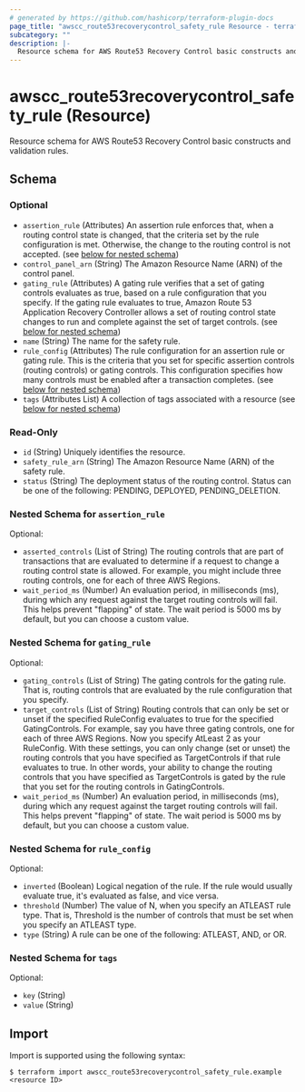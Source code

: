 ```yaml
---
# generated by https://github.com/hashicorp/terraform-plugin-docs
page_title: "awscc_route53recoverycontrol_safety_rule Resource - terraform-provider-awscc"
subcategory: ""
description: |-
  Resource schema for AWS Route53 Recovery Control basic constructs and validation rules.
---
```


# awscc_route53recoverycontrol_safety_rule (Resource)

Resource schema for AWS Route53 Recovery Control basic constructs and validation rules.



<!-- schema generated by tfplugindocs -->
## Schema

### Optional

- `assertion_rule` (Attributes) An assertion rule enforces that, when a routing control state is changed, that the criteria set by the rule configuration is met. Otherwise, the change to the routing control is not accepted. (see [below for nested schema](#nestedatt--assertion_rule))
- `control_panel_arn` (String) The Amazon Resource Name (ARN) of the control panel.
- `gating_rule` (Attributes) A gating rule verifies that a set of gating controls evaluates as true, based on a rule configuration that you specify. If the gating rule evaluates to true, Amazon Route 53 Application Recovery Controller allows a set of routing control state changes to run and complete against the set of target controls. (see [below for nested schema](#nestedatt--gating_rule))
- `name` (String) The name for the safety rule.
- `rule_config` (Attributes) The rule configuration for an assertion rule or gating rule. This is the criteria that you set for specific assertion controls (routing controls) or gating controls. This configuration specifies how many controls must be enabled after a transaction completes. (see [below for nested schema](#nestedatt--rule_config))
- `tags` (Attributes List) A collection of tags associated with a resource (see [below for nested schema](#nestedatt--tags))

### Read-Only

- `id` (String) Uniquely identifies the resource.
- `safety_rule_arn` (String) The Amazon Resource Name (ARN) of the safety rule.
- `status` (String) The deployment status of the routing control. Status can be one of the following: PENDING, DEPLOYED, PENDING_DELETION.

<a id="nestedatt--assertion_rule"></a>
### Nested Schema for `assertion_rule`

Optional:

- `asserted_controls` (List of String) The routing controls that are part of transactions that are evaluated to determine if a request to change a routing control state is allowed. For example, you might include three routing controls, one for each of three AWS Regions.
- `wait_period_ms` (Number) An evaluation period, in milliseconds (ms), during which any request against the target routing controls will fail. This helps prevent "flapping" of state. The wait period is 5000 ms by default, but you can choose a custom value.


<a id="nestedatt--gating_rule"></a>
### Nested Schema for `gating_rule`

Optional:

- `gating_controls` (List of String) The gating controls for the gating rule. That is, routing controls that are evaluated by the rule configuration that you specify.
- `target_controls` (List of String) Routing controls that can only be set or unset if the specified RuleConfig evaluates to true for the specified GatingControls. For example, say you have three gating controls, one for each of three AWS Regions. Now you specify AtLeast 2 as your RuleConfig. With these settings, you can only change (set or unset) the routing controls that you have specified as TargetControls if that rule evaluates to true. 
In other words, your ability to change the routing controls that you have specified as TargetControls is gated by the rule that you set for the routing controls in GatingControls.
- `wait_period_ms` (Number) An evaluation period, in milliseconds (ms), during which any request against the target routing controls will fail. This helps prevent "flapping" of state. The wait period is 5000 ms by default, but you can choose a custom value.


<a id="nestedatt--rule_config"></a>
### Nested Schema for `rule_config`

Optional:

- `inverted` (Boolean) Logical negation of the rule. If the rule would usually evaluate true, it's evaluated as false, and vice versa.
- `threshold` (Number) The value of N, when you specify an ATLEAST rule type. That is, Threshold is the number of controls that must be set when you specify an ATLEAST type.
- `type` (String) A rule can be one of the following: ATLEAST, AND, or OR.


<a id="nestedatt--tags"></a>
### Nested Schema for `tags`

Optional:

- `key` (String)
- `value` (String)

## Import

Import is supported using the following syntax:

```shell
$ terraform import awscc_route53recoverycontrol_safety_rule.example <resource ID>
```
